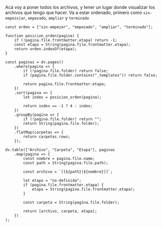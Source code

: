 Acá voy a poner todos los archivos, y tener un lugar donde visualizar los archivos que tengo que hacer. Va a estar ordenado, primero como `sin-empezx|ar`, `empezado`, `ampliar` y `terminado`

```dataviewjs
const orden = ["sin-empezar", "empezado", "ampliar", "terminado"];

function posicion_orden(pagina) {
	if (!pagina.file.frontmatter.etapa) return -1;
	const etapa = String(pagina.file.frontmatter.etapa);
	return orden.indexOf(etapa);
}

const paginas = dv.pages()
	.where(pagina => {
		if (!pagina.file.folder) return false;
		if (pagina.file.folder.contains("_templates")) return false;
	
		return pagina.file.frontmatter.etapa;
	})
	.sort(pagina => {
		let index = posicion_orden(pagina);

		return index == -1 ? 4 : index;
	})
	.groupBy(pagina => {
		if (!pagina.file.folder) return "";
		return String(pagina.file.folder);
	})
	.flatMap(carpetas => {
		return carpetas.rows;
	});

dv.table(["Archivo", "Carpeta", "Etapa"], paginas
	.map(pagina => {
		const nombre = pagina.file.name;
		const path = String(pagina.file.path);
	
		const archivo = `[[${path}|${nombre}]]`;
	
		let etapa = "no-definida";
		if (pagina.file.frontmatter.etapa) {
			etapa = String(pagina.file.frontmatter.etapa);
		}

		const carpeta = String(pagina.file.folder);
	
		return [archivo, carpeta, etapa];
	})
);
```
